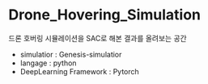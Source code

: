 # Drone_Hovering_Simulation

드론 호버링 시뮬레이션을 SAC로 해본 결과를 올려보는 공간

- simulatior : Genesis-simulatior
- langage : python
- DeepLearning Framework : Pytorch


